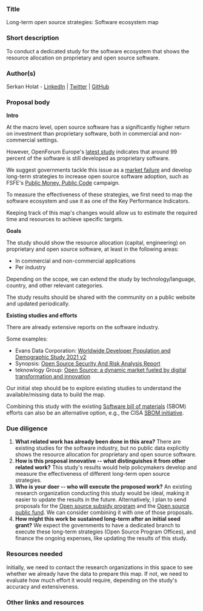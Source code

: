 ### Title

<!-- A short, pithy title for the proposal. -->

Long-term open source strategies: Software ecosystem map

### Short description

<!-- A short, one-sentence description of the proposal. -->

To conduct a dedicated study for the software ecosystem that shows the resource allocation on proprietary and open source software.

### Author(s)

<!-- Put your GitHub username(s) here. The proposal author(s) will "own" the proposal and will be able to accept future PRs that change it. -->

Serkan Holat - [LinkedIn](https://www.linkedin.com/in/serkanholat/) | [Twitter](https://twitter.com/coni2k) | [GitHub](https://github.com/coni2k)

### Proposal body

<!-- Explain your proposal. Add as much as you want, within reason! -->

**Intro**

At the macro level, open source software has a significantly higher return on investment than proprietary software, both in commercial and non-commercial settings.

However, OpenForum Europe's [latest study](https://digital-strategy.ec.europa.eu/en/library/study-about-impact-open-source-software-and-hardware-technological-independence-competitiveness-and) indicates that around 99 percent of the software is still developed as proprietary software.

We suggest governments tackle this issue as a [market failure](https://www.investopedia.com/terms/m/marketfailure.asp) and develop long-term strategies to increase open source software adoption, such as FSFE's [Public Money, Public Code](https://publiccode.eu/) campaign.

To measure the effectiveness of these strategies, we first need to map the software ecosystem and use it as one of the Key Performance Indicators.

Keeping track of this map's changes would allow us to estimate the required time and resources to achieve specific targets.

**Goals**

The study should show the resource allocation (capital, engineering) on proprietary and open source software, at least in the following areas:

- In commercial and non-commercial applications
- Per industry

Depending on the scope, we can extend the study by technology/language, country, and other relevant categories.

The study results should be shared with the community on a public website and updated periodically.

**Existing studies and efforts**

There are already extensive reports on the software industry.

Some examples:
- Evans Data Corporation: [Worldwide Developer Population and Demographic Study 2021 v2](https://evansdata.com/reports/viewRelease.php?reportID=9)
- Synopsis: [Open Source Security And Risk Analysis Report](https://www.synopsys.com/software-integrity/resources/analyst-reports/open-source-security-risk-analysis.html)
- teknowlogy Group: [Open Source: a dynamic market fueled by digital transformation and innovation](https://cnll.fr/media/2019_CNLL-Syntec-Systematic-Open-Source-Study.pdf)

Our initial step should be to explore existing studies to understand the available/missing data to build the map.

Combining this study with the existing [Software bill of materials](https://en.wikipedia.org/wiki/Software_bill_of_materials) (SBOM) efforts can also be an alternative option, e.g., the CISA [SBOM initiative](https://www.cisa.gov/sbom).

### Due diligence

<!-- Please answer the following due diligence questions; it's okay to answer "N/A" if you don't know yet. -->

1. **What related work has already been done in this area?** There are existing studies for the software industry, but no public data explicitly shows the resource allocation for proprietary and open source software.
2. **How is this proposal innovative -- what distinguishes it from other related work?** This study's results would help policymakers develop and measure the effectiveness of different long-term open source strategies.
3. **Who is your doer -- who will execute the proposed work?** An existing research organization conducting this study would be ideal, making it easier to update the results in the future. Alternatively, I plan to send proposals for the [Open source subsidy program](https://futureu.europa.eu/processes/Digital/f/15/proposals/1791?locale=en) and the [Open source public fund](https://futureu.europa.eu/processes/Digital/f/15/proposals/1364?locale=en). We can consider combining it with one of those proposals.
4. **How might this work be sustained long-term after an initial seed grant?** We expect the governments to have a dedicated branch to execute these long-term strategies (Open Source Program Offices), and finance the ongoing expenses, like updating the results of this study.

### Resources needed

Initially, we need to contact the research organizations in this space to see whether we already have the data to prepare this map. If not, we need to evaluate how much effort it would require, depending on the study's accuracy and extensiveness.

### Other links and resources

<!-- Add any other links, images, or resources that are relevant to the proposal -->
